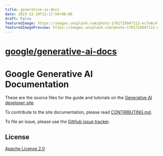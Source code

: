 ```yaml
---
title: generative-ai-docs
date: 2023-12-19T12:17:59+08:00
draft: False
featuredImage: https://images.unsplash.com/photo-1701725047112-ecfe6c4f0cad?ixid=M3w0NjAwMjJ8MHwxfHJhbmRvbXx8fHx8fHx8fDE3MDI5NTkzNjd8&ixlib=rb-4.0.3
featuredImagePreview: https://images.unsplash.com/photo-1701725047112-ecfe6c4f0cad?ixid=M3w0NjAwMjJ8MHwxfHJhbmRvbXx8fHx8fHx8fDE3MDI5NTkzNjd8&ixlib=rb-4.0.3
---
```


# [google/generative-ai-docs](https://github.com/google/generative-ai-docs)

# Google Generative AI Documentation

These are the source files for the guide and tutorials on
the [Generative AI developer site](https://developers.generativeai.google/).

To contribute to the site documentation, please read
[CONTRIBUTING.md](CONTRIBUTING.md).

To file an issue, please use the
[GitHub issue tracker](https://github.com/google/generative-ai-docs/issues/new).

## License

[Apache License 2.0](LICENSE)
